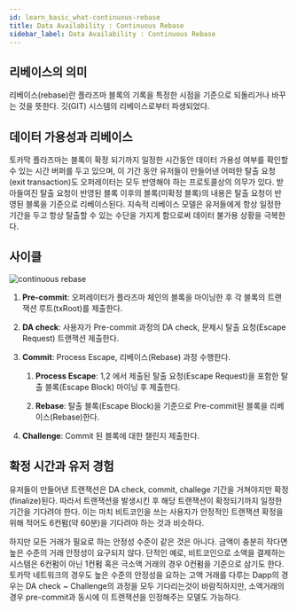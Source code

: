 ```yaml
---
id: learn_basic_what-continuous-rebase
title: Data Availability : Continuous Rebase
sidebar_label: Data Availability : Continuous Rebase
---
```


## 리베이스의 의미
리베이스(rebase)란 플라즈마 블록의 기록을 특정한 시점을 기준으로 되돌리거나 바꾸는 것을 뜻한다. 깃(GIT) 시스템의 리베이스로부터 파생되었다.

## 데이터 가용성과 리베이스
토카막 플라즈마는 블록이 확정 되기까지 일정한 시간동안 데이터 가용성 여부를 확인할 수 있는 시간 버퍼를 두고 있으며, 이 기간 동안 유저들이 만들어낸 어떠한 탈출 요청(exit transaction)도 오퍼레이터는 모두 반영해야 하는 프로토콜상의 의무가 있다. 받아들여진 탈출 요청이 반영된 블록 이후의 블록(미확정 블록)의 내용은 탈출 요청이 반영된 블록을 기준으로 리베이스된다. 지속적 리베이스 모델은 유저들에게 항상 일정한 기간을 두고 항상 탈출할 수 있는 수단을 가지게 함으로써 데이터 불가용 상황을 극복한다.

## 사이클
![continuous rebase](learn_basic_continuous-rebase.png)

1. **Pre-commit**: 오퍼레이터가 플라즈마 체인의 블록을 마이닝한 후 각 블록의 트랜잭션 루트(txRoot)를 제출한다.
2. **DA check**: 사용자가 Pre-commit 과정의 DA check, 문제시 탈출 요청(Escape Request) 트랜잭션 제출한다.
3. **Commit**: Process Escape, 리베이스(Rebase) 과정 수행한다.

    1. **Process Escape**: 1,2 에서 제출된 탈출 요청(Escape Request)을 포함한 탈출 블록(Escape Block) 마이닝 후 제출한다.

    2. **Rebase**: 탈출 블록(Escape Block)을 기준으로 Pre-commit된 블록을 리베이스(Rebase)한다.

4. **Challenge**: Commit 된 블록에 대한 챌린지 제출한다.

## 확정 시간과 유저 경험
유저들이 만들어낸 트랜잭션은 DA check, commit, challege 기간을 거쳐야지만 확정(finalize)된다. 따라서 트랜잭션을 발생시킨 후 해당 트랜잭션이 확정되기까지 일정한 기간을 기다려야 한다. 이는 마치 비트코인을 쓰는 사용자가 안정적인 트랜잭션 확정을 위해 적어도 6컨펌(약 60분)을 기다려야 하는 것과 비슷하다.

하지만 모든 거래가 필요로 하는 안정성 수준이 같은 것은 아니다. 금액이 충분히 작다면 높은 수준의 거래 안정성이 요구되지 않다. 단적인 예로, 비트코인으로 소액을 결제하는 시스템은 6컨펌이 아닌 1컨펌 혹은 극소액 거래의 경우 0컨펌을 기준으로 삼기도 한다. 토카막 네트워크의 경우도 높은 수준의 안정성을 요하는 고액 거래를 다루는 Dapp의 경우는 DA check ~ Challenge의 과정을 모두 기다리는것이 바람직하지만, 소액거래의 경우 pre-commit과 동시에 이 트랜잭션을 인정해주는 모델도 가능하다.
